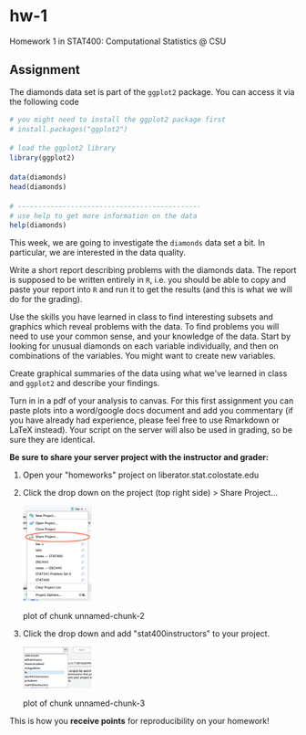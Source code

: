 # hw-1

Homework 1 in STAT400: Computational Statistics @ CSU

## Assignment

The diamonds data set is part of the `ggplot2` package. You can access it via the following code


``` r
# you might need to install the ggplot2 package first
# install.packages("ggplot2")

# load the ggplot2 library
library(ggplot2)

data(diamonds)
head(diamonds) 

# ---------------------------------------------
# use help to get more information on the data
help(diamonds)
```

This week, we are going to investigate the `diamonds` data set a bit. In particular, we are interested in the data quality.

Write a short report describing problems with the diamonds data. The report is supposed to be written entirely in `R`, i.e. you should be able to copy and paste your report into `R` and run it to get the results (and this is what we will do for the grading).

Use the skills you have learned in class to find interesting subsets and graphics which reveal problems with the data. To find problems you will need to use your common sense, and your knowledge of the data. Start by looking for unusual diamonds on each variable individually, and then on combinations of the variables. You might want to create new variables. 

Create graphical summaries of the data using what we've learned in class and `ggplot2` and describe your findings. 

Turn in in a pdf of your analysis to canvas. For this first assignment you can paste plots into a word/google docs document and add you commentary (if you have already had experience, please feel free to use Rmarkdown or LaTeX instead). Your script on the server will also be used in grading, so be sure they are identical.

**Be sure to share your server project with the instructor and grader:**

1. Open your "homeworks" project on liberator.stat.colostate.edu
2. Click the drop down on the project (top right side) > Share Project...
    
    <div class="figure">
    <img src="share_project.png" alt="plot of chunk unnamed-chunk-2" width="25%" />
    <p class="caption">plot of chunk unnamed-chunk-2</p>
    </div>
  
3. Click the drop down and add "stat400instructors" to your project.

    <div class="figure">
    <img src="share_dropdown.png" alt="plot of chunk unnamed-chunk-3" width="25%" />
    <p class="caption">plot of chunk unnamed-chunk-3</p>
    </div>

This is how you **receive points** for reproducibility on your homework!

